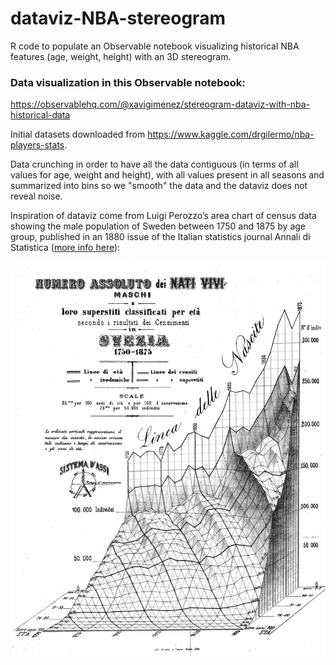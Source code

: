 # dataviz-NBA-stereogram
R code to populate an Observable notebook visualizing historical NBA features (age, weight, height) with an 3D stereogram.

### Data visualization in this Observable notebook:
https://observablehq.com/@xavigimenez/stereogram-dataviz-with-nba-historical-data

Initial datasets downloaded from https://www.kaggle.com/drgilermo/nba-players-stats.

Data crunching in order to have all the data contiguous (in terms of all values for age, weight and height), with all values present in all seasons and summarized into bins so we "smooth" the data and the dataviz does not reveal noise.

Inspiration of dataviz come from Luigi Perozzo’s area chart of census data showing the male population of Sweden between 1750 and 1875 by age group, published in an 1880 issue of the Italian statistics journal Annali di Statistica ([more info here](https://www.laphamsquarterly.org/roundtable/instead-writing-thousand-words-part-three)):

![Stereogram](https://github.com/XavierGimenez/dataviz-NBA-stereogram/blob/main/stereogram__historical.png "Stereogram")
